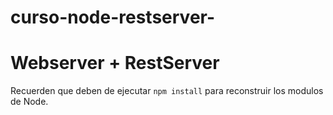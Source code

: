 # curso-node-restserver-
# Webserver + RestServer

Recuerden que deben de ejecutar ```npm install``` para reconstruir los modulos de Node.
